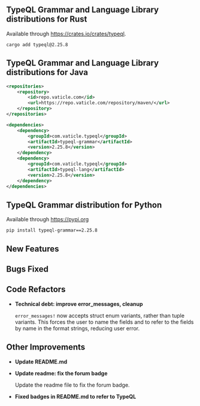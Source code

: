 
## TypeQL Grammar and Language Library distributions for Rust

Available through https://crates.io/crates/typeql.
```
cargo add typeql@2.25.8
```

## TypeQL Grammar and Language Library distributions for Java

```xml
<repositories>
    <repository>
        <id>repo.vaticle.com</id>
        <url>https://repo.vaticle.com/repository/maven/</url>
    </repository>
</repositories>

<dependencies>
    <dependency>
        <groupId>com.vaticle.typeql</groupId>
        <artifactId>typeql-grammar</artifactId>
        <version>2.25.8</version>
    </dependency>
    <dependency>
        <groupId>com.vaticle.typeql</groupId>
        <artifactId>typeql-lang</artifactId>
        <version>2.25.8</version>
    </dependency>
</dependencies>
```

## TypeQL Grammar distribution for Python

Available through https://pypi.org

```
pip install typeql-grammar==2.25.8
```


## New Features


## Bugs Fixed


## Code Refactors
- **Technical debt: improve error_messages, cleanup**
  
  `error_messages!` now accepts struct enum variants, rather than tuple variants. This forces the user to name the fields and to refer to the fields by name in the format strings, reducing user error.
  
  

## Other Improvements
- **Update README.md**

- **Update readme: fix the forum badge**
  
  Update the readme file to fix the forum badge.
  
  
- **Fixed badges in README.md to refer to TypeQL**


    

